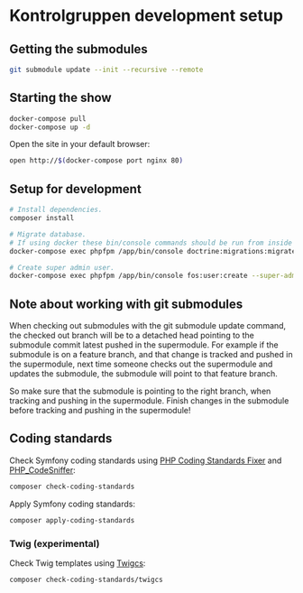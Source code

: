 # Kontrolgruppen development setup

## Getting the submodules
```sh
git submodule update --init --recursive --remote
```

## Starting the show

```sh
docker-compose pull
docker-compose up -d
```

Open the site in your default browser:

```sh
open http://$(docker-compose port nginx 80)
```

## Setup for development

```sh
# Install dependencies.
composer install

# Migrate database.
# If using docker these bin/console commands should be run from inside the phpfpm container.
docker-compose exec phpfpm /app/bin/console doctrine:migrations:migrate

# Create super admin user.
docker-compose exec phpfpm /app/bin/console fos:user:create --super-admin
```

## Note about working with git submodules
When checking out submodules with the git submodule update command, the checked
out branch will be to a detached head pointing to the submodule commit latest pushed in the supermodule.
For example if the submodule is on a feature branch, and that change is tracked and pushed in the supermodule, next
time someone checks out the supermodule and updates the submodule, the submodule will point to that feature branch.

So make sure that the submodule is pointing to the right branch, when tracking and pushing in the supermodule. Finish
changes in the submodule before tracking and pushing in the supermodule!

## Coding standards

Check Symfony coding standards using [PHP Coding Standards
Fixer](https://github.com/FriendsOfPHP/PHP-CS-Fixer) and
[PHP_CodeSniffer](https://github.com/squizlabs/PHP_CodeSniffer):

```sh
composer check-coding-standards
```

Apply Symfony coding standards:

```sh
composer apply-coding-standards
```

### Twig (experimental)

Check Twig templates using [Twigcs](https://github.com/allocine/twigcs):

```sh
composer check-coding-standards/twigcs
```
